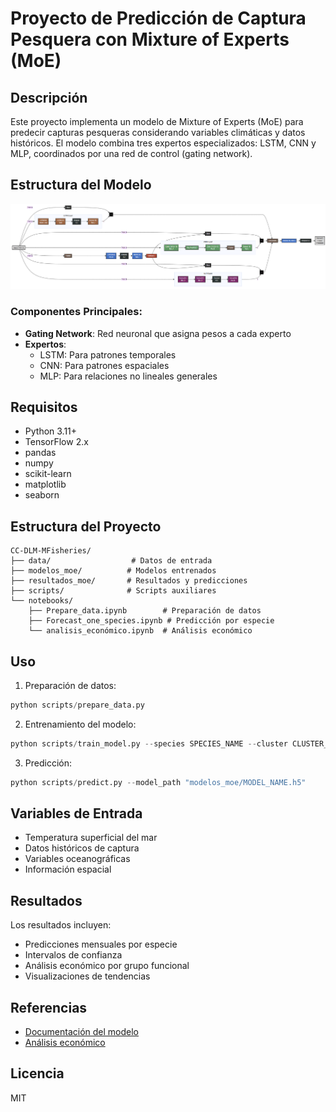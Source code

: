 # Proyecto de Predicción de Captura Pesquera con Mixture of Experts (MoE)

## Descripción
Este proyecto implementa un modelo de Mixture of Experts (MoE) para predecir capturas pesqueras considerando variables climáticas y datos históricos. El modelo combina tres expertos especializados: LSTM, CNN y MLP, coordinados por una red de control (gating network).

## Estructura del Modelo
![Arquitectura del Modelo](model.png)

### Componentes Principales:
- **Gating Network**: Red neuronal que asigna pesos a cada experto
- **Expertos**:
  - LSTM: Para patrones temporales
  - CNN: Para patrones espaciales
  - MLP: Para relaciones no lineales generales

## Requisitos
- Python 3.11+
- TensorFlow 2.x
- pandas
- numpy
- scikit-learn
- matplotlib
- seaborn

## Estructura del Proyecto
```
CC-DLM-MFisheries/
├── data/                  # Datos de entrada
├── modelos_moe/          # Modelos entrenados
├── resultados_moe/       # Resultados y predicciones
├── scripts/              # Scripts auxiliares
└── notebooks/           
    ├── Prepare_data.ipynb        # Preparación de datos
    ├── Forecast_one_species.ipynb # Predicción por especie
    └── analisis_económico.ipynb  # Análisis económico
```

## Uso
1. Preparación de datos:
```python
python scripts/prepare_data.py
```

2. Entrenamiento del modelo:
```python
python scripts/train_model.py --species SPECIES_NAME --cluster CLUSTER_NUMBER
```

3. Predicción:
```python
python scripts/predict.py --model_path "modelos_moe/MODEL_NAME.h5"
```

## Variables de Entrada
- Temperatura superficial del mar
- Datos históricos de captura
- Variables oceanográficas
- Información espacial

## Resultados
Los resultados incluyen:
- Predicciones mensuales por especie
- Intervalos de confianza
- Análisis económico por grupo funcional
- Visualizaciones de tendencias

## Referencias
- [Documentación del modelo](model.md)
- [Análisis económico](analisis_económico.ipynb)

## Licencia
MIT


